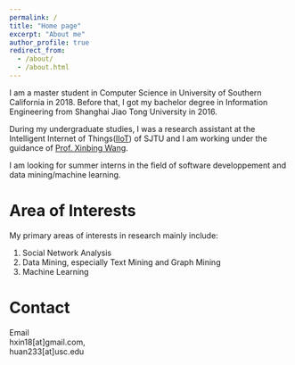 ```yaml
---
permalink: /
title: "Home page"
excerpt: "About me"
author_profile: true
redirect_from: 
  - /about/
  - /about.html
---
```

I am a master student in Computer Science in University of Southern California in 2018. Before that, I got my bachelor degree in Information Engineering from Shanghai Jiao Tong University in 2016. 

During my undergraduate studies, I was a research assistant at the Intelligent Internet of Things([IIoT](http://iiot.sjtu.edu.cn)) of SJTU and I am working under the guidance of [Prof. Xinbing Wang](http://iwct.sjtu.edu.cn/Personal/xwang8/index.html). 

I am looking for summer interns in the field of software developpement and data mining/machine learning.




Area of Interests
======
My primary areas of interests in research mainly include:
1. Social Network Analysis
1. Data Mining, especially Text Mining and Graph Mining
1. Machine Learning

Contact
======
 

Email  
hxin18[at]gmail.com,  
huan233[at]usc.edu
